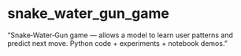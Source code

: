 # snake_water_gun_game
“Snake‑Water‑Gun game   — allows a model to learn user patterns and predict next move. Python code + experiments + notebook demos.”
